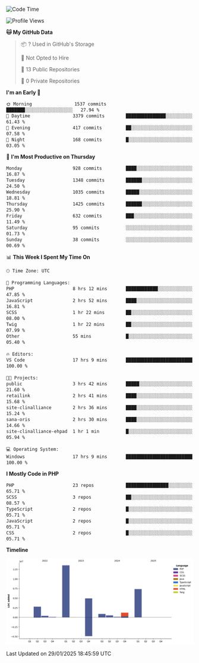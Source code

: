 <!--START_SECTION:waka-->
![Code Time](http://img.shields.io/badge/Code%20Time-2%2C202%20hrs%2013%20mins-blue)

![Profile Views](http://img.shields.io/badge/Profile%20Views-0-blue)

**🐱 My GitHub Data** 

> 📦 ? Used in GitHub's Storage 
 > 
> 🚫 Not Opted to Hire
 > 
> 📜 13 Public Repositories 
 > 
> 🔑 0 Private Repositories 
 > 
**I'm an Early 🐤** 

```text
🌞 Morning                1537 commits        ███████░░░░░░░░░░░░░░░░░░   27.94 % 
🌆 Daytime                3379 commits        ███████████████░░░░░░░░░░   61.43 % 
🌃 Evening                417 commits         ██░░░░░░░░░░░░░░░░░░░░░░░   07.58 % 
🌙 Night                  168 commits         █░░░░░░░░░░░░░░░░░░░░░░░░   03.05 % 
```
📅 **I'm Most Productive on Thursday** 

```text
Monday                   928 commits         ████░░░░░░░░░░░░░░░░░░░░░   16.87 % 
Tuesday                  1348 commits        ██████░░░░░░░░░░░░░░░░░░░   24.50 % 
Wednesday                1035 commits        █████░░░░░░░░░░░░░░░░░░░░   18.81 % 
Thursday                 1425 commits        ██████░░░░░░░░░░░░░░░░░░░   25.90 % 
Friday                   632 commits         ███░░░░░░░░░░░░░░░░░░░░░░   11.49 % 
Saturday                 95 commits          ░░░░░░░░░░░░░░░░░░░░░░░░░   01.73 % 
Sunday                   38 commits          ░░░░░░░░░░░░░░░░░░░░░░░░░   00.69 % 
```


📊 **This Week I Spent My Time On** 

```text
🕑︎ Time Zone: UTC

💬 Programming Languages: 
PHP                      8 hrs 12 mins       ████████████░░░░░░░░░░░░░   47.85 % 
JavaScript               2 hrs 52 mins       ████░░░░░░░░░░░░░░░░░░░░░   16.81 % 
SCSS                     1 hr 22 mins        ██░░░░░░░░░░░░░░░░░░░░░░░   08.00 % 
Twig                     1 hr 22 mins        ██░░░░░░░░░░░░░░░░░░░░░░░   07.99 % 
Other                    55 mins             █░░░░░░░░░░░░░░░░░░░░░░░░   05.40 % 

🔥 Editors: 
VS Code                  17 hrs 9 mins       █████████████████████████   100.00 % 

🐱‍💻 Projects: 
public                   3 hrs 42 mins       █████░░░░░░░░░░░░░░░░░░░░   21.60 % 
retailink                2 hrs 41 mins       ████░░░░░░░░░░░░░░░░░░░░░   15.68 % 
site-clinalliance        2 hrs 36 mins       ████░░░░░░░░░░░░░░░░░░░░░   15.24 % 
sana-oris                2 hrs 30 mins       ████░░░░░░░░░░░░░░░░░░░░░   14.66 % 
site-clinalliance-ehpad  1 hr 1 min          █░░░░░░░░░░░░░░░░░░░░░░░░   05.94 % 

💻 Operating System: 
Windows                  17 hrs 9 mins       █████████████████████████   100.00 % 
```

**I Mostly Code in PHP** 

```text
PHP                      23 repos            ████████████████░░░░░░░░░   65.71 % 
SCSS                     3 repos             ██░░░░░░░░░░░░░░░░░░░░░░░   08.57 % 
TypeScript               2 repos             █░░░░░░░░░░░░░░░░░░░░░░░░   05.71 % 
JavaScript               2 repos             █░░░░░░░░░░░░░░░░░░░░░░░░   05.71 % 
CSS                      2 repos             █░░░░░░░░░░░░░░░░░░░░░░░░   05.71 % 
```



**Timeline**

![Lines of Code chart](https://raw.githubusercontent.com/tahar-elgunaoui/tahar-elgunaoui/main/assets/bar_graph.png)


 Last Updated on 29/01/2025 18:45:59 UTC
<!--END_SECTION:waka-->
